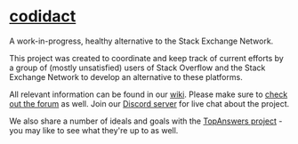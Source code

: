 # [codidact](https://codidact.org/)

A work-in-progress, healthy alternative to the Stack Exchange Network.

This project was created to coordinate and keep track of current efforts by a group of (mostly unsatisfied) users of Stack Overflow and the Stack Exchange Network to develop an alternative to these platforms.

All relevant information can be found in our [wiki](https://github.com/codidact/docs/wiki). Please make sure to [check out the forum](https://meta.codidact.com) as well. Join our [Discord server](https://discord.gg/WZ7aTst) for live chat about the project.

We also share a number of ideals and goals with the [TopAnswers project](https://github.com/topanswers/topanswers) - you may like to see what they're up to as well.

